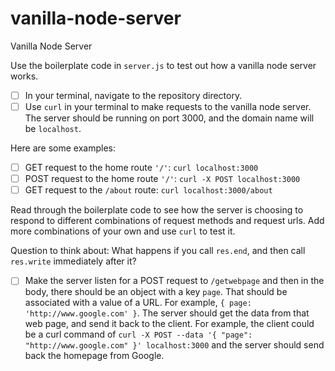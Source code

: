 # vanilla-node-server
Vanilla Node Server

Use the boilerplate code in `server.js` to test out how a vanilla node server works.

- [ ] In your terminal, navigate to the repository directory.
- [ ] Use `curl` in your terminal to make requests to the vanilla node server. The server should be running on port 3000, and the domain name will be `localhost`.

Here are some examples:
- [ ] GET request to the home route `'/'`: `curl localhost:3000`
- [ ] POST request to the home route `'/'`: `curl -X POST localhost:3000`
- [ ] GET request to the `/about` route: `curl localhost:3000/about`

Read through the boilerplate code to see how the server is choosing to respond to different combinations of request methods and request urls. Add more combinations of your own and use `curl` to test it.

Question to think about: What happens if you call `res.end`, and then call `res.write` immediately after it?

- [ ] Make the server listen for a POST request to `/getwebpage` and then in the body, there should be an object with a key `page`. That should be associated with a value of a URL. For example, `{ page: 'http://www.google.com' }`. The server should get the data from that web page, and send it back to the client. For example, the client could be a curl command of `curl -X POST --data '{ "page": "http://www.google.com" }' localhost:3000` and the server should send back the homepage from Google.